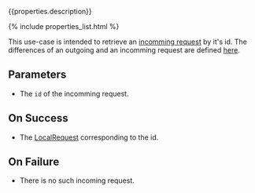 {{properties.description}}

{% include properties_list.html %}

This use-case is intended to retrieve an [incomming request](/integrate/data-model-overview#request)
by it's id. The differences of an outgoing and an incomming request are defined [here](/integrate/data-model-overview#localrequeststatus).

## Parameters

- The `id` of the incomming request.

## On Success

- The [LocalRequest](/integrate/data-model-overview#localrequest) corresponding to the id.

## On Failure

- There is no such incoming request.
